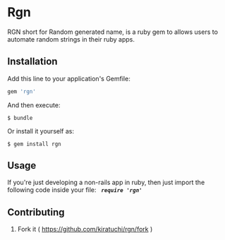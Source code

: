 # Rgn

RGN short for Random generated name, is a ruby gem to allows users to automate random strings in their ruby apps.



## Installation

Add this line to your application's Gemfile:

```ruby
gem 'rgn'
```

And then execute:

    $ bundle

Or install it yourself as:

    $ gem install rgn

## Usage

If you're just developing a non-rails app in ruby, then just import the following code inside your file: <b><i><code> require 'rgn' </code></i></b>


## Contributing

1. Fork it ( https://github.com/kiratuchi/rgn/fork )
